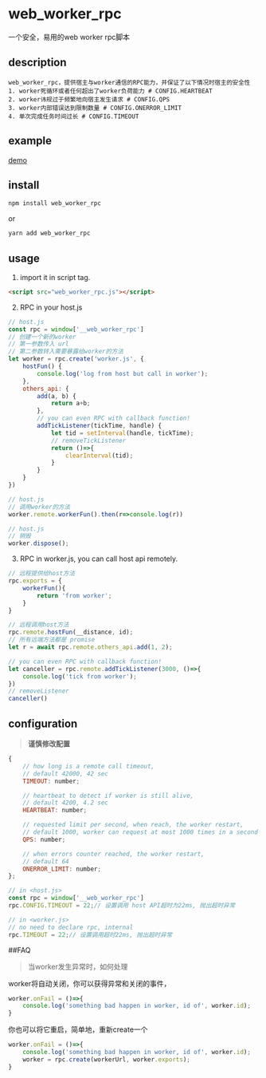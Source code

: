 

# web_worker_rpc

一个安全，易用的web worker rpc脚本

## description
```text
web_worker_rpc，提供宿主与worker通信的RPC能力，并保证了以下情况时宿主的安全性
1. worker死循环或者任何超出了worker负荷能力 # CONFIG.HEARTBEAT
2. worker讳规过于频繁地向宿主发生请求 # CONFIG.QPS
3. worker内部错误达到限制数量 # CONFIG.ONERROR_LIMIT
4. 单次完成任务时间过长 # CONFIG.TIMEOUT
```

## example
[demo](https://operali.github.io/web_worker_rpc/dist/index.html)


## install
```bash
npm install web_worker_rpc
```
or
```bash
yarn add web_worker_rpc
```


## usage
1.  import it in script tag.

```html
<script src="web_worker_rpc.js"></script>
```

2. RPC in your host.js
```js
// host.js
const rpc = window['__web_worker_rpc']
// 创建一个新的worker
// 第一参数传入 url
// 第二参数转入需要暴露给worker的方法
let worker = rpc.create('worker.js', {
    hostFun() {
        console.log('log from host but call in worker');
    },
    others_api: {
        add(a, b) {
            return a+b;
        },
        // you can even RPC with callback function!
        addTickListener(tickTime, handle) {
            let tid = setInterval(handle, tickTime);
            // removeTickListener
            return ()=>{
                clearInterval(tid);
            }
        }
    }
})
```
```js
// host.js
// 调用worker的方法
worker.remote.workerFun().then(r=>console.log(r))
```

```js
// host.js
// 销毁
worker.dispose();
```

3. RPC in worker.js, you can call host api remotely.
```js
// 远程提供给host方法
rpc.exports = {
    workerFun(){
        return 'from worker';
    }
}
```
```js
// 远程调用host方法
rpc.remote.hostFun(__distance, id);
// 所有远端方法都是 promise
let r = await rpc.remote.others_api.add(1, 2);
```

```js
// you can even RPC with callback function!
let canceller = rpc.remote.addTickListener(3000, ()=>{
    console.log('tick from worker');
})
// removeListener
canceller()
```

## configuration
> <b>谨慎修改配置</b>
  
```js
{
    // how long is a remote call timeout, 
    // default 42000, 42 sec
    TIMEOUT: number; 

    // heartbeat to detect if worker is still alive, 
    // default 4200, 4.2 sec
    HEARTBEAT: number; 

    // requested limit per second, when reach, the worker restart, 
    // default 1000, worker can request at most 1000 times in a second
    QPS: number; 

    // when errors counter reached, the worker restart, 
    // default 64
    ONERROR_LIMIT: number; 
};
```

```js
// in <host.js>
const rpc = window['__web_worker_rpc']
rpc.CONFIG.TIMEOUT = 22;// 设置调用 host API超时为22ms, 抛出超时异常

// in <worker.js>
// no need to declare rpc, internal
rpc.TIMEOUT = 22;// 设置调用超时22ms, 抛出超时异常
```

##FAQ

> 当worker发生异常时，如何处理

worker将自动关闭，你可以获得异常和关闭的事件，
```js
worker.onFail = ()=>{
    console.log('something bad happen in worker, id of', worker.id);
}
```
你也可以将它重启，简单地，重新create一个
```js
worker.onFail = ()=>{
    console.log('something bad happen in worker, id of', worker.id);
    worker = rpc.create(workerUrl, worker.exports);
}
```



